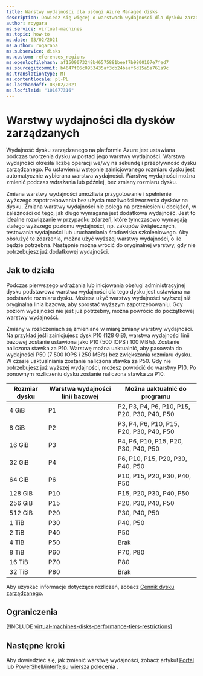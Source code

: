```yaml
---
title: Warstwy wydajności dla usługi Azure Managed disks
description: Dowiedz się więcej o warstwach wydajności dla dysków zarządzanych.
author: roygara
ms.service: virtual-machines
ms.topic: how-to
ms.date: 03/02/2021
ms.author: rogarana
ms.subservice: disks
ms.custom: references_regions
ms.openlocfilehash: af1509073248b46575881beef7b9800107e7fed7
ms.sourcegitcommit: b4647f06c0953435af3cb24baaf6d15a5a761a9c
ms.translationtype: MT
ms.contentlocale: pl-PL
ms.lasthandoff: 03/02/2021
ms.locfileid: "101677316"
---
```

# <a name="performance-tiers-for-managed-disks"></a>Warstwy wydajności dla dysków zarządzanych

Wydajność dysku zarządzanego na platformie Azure jest ustawiana podczas tworzenia dysku w postaci jego warstwy wydajności. Warstwa wydajności określa liczbę operacji we/wy na sekundę i przepływność dysku zarządzanego. Po ustawieniu wstępnie zainicjowanego rozmiaru dysku jest automatycznie wybierana warstwa wydajności. Warstwę wydajności można zmienić podczas wdrażania lub później, bez zmiany rozmiaru dysku.

Zmiana warstwy wydajności umożliwia przygotowanie i spełnienie wyższego zapotrzebowania bez użycia możliwości tworzenia dysków na dysku. Zmiana warstwy wydajności nie polega na przeniesieniu obciążeń, w zależności od tego, jak długo wymagana jest dodatkowa wydajność. Jest to idealne rozwiązanie w przypadku zdarzeń, które tymczasowo wymagają stałego wyższego poziomu wydajności, np. zakupów świątecznych, testowania wydajności lub uruchamiania środowiska szkoleniowego. Aby obsłużyć te zdarzenia, można użyć wyższej warstwy wydajności, o ile będzie potrzebna. Następnie można wrócić do oryginalnej warstwy, gdy nie potrzebujesz już dodatkowej wydajności.

## <a name="how-it-works"></a>Jak to działa

Podczas pierwszego wdrażania lub inicjowania obsługi administracyjnej dysku podstawowa warstwa wydajności dla tego dysku jest ustawiana na podstawie rozmiaru dysku. Możesz użyć warstwy wydajności wyższej niż oryginalna linia bazowa, aby sprostać wyższym zapotrzebowaniu. Gdy poziom wydajności nie jest już potrzebny, można powrócić do początkowej warstwy wydajności.

Zmiany w rozliczeniach są zmieniane w miarę zmiany warstwy wydajności. Na przykład jeśli zainicjujesz dysk P10 (128 GiB), warstwa wydajności linii bazowej zostanie ustawiona jako P10 (500 IOPS i 100 MB/s). Zostanie naliczona stawka za P10. Warstwę można uaktualnić, aby pasowała do wydajności P50 (7 500 IOPS i 250 MB/s) bez zwiększania rozmiaru dysku. W czasie uaktualniania zostanie naliczona stawka za P50. Gdy nie potrzebujesz już wyższej wydajności, możesz powrócić do warstwy P10. Po ponownym rozliczeniu dysku zostanie naliczona stawka za P10.

| Rozmiar dysku | Warstwa wydajności linii bazowej | Można uaktualnić do programu |
|----------------|-----|-------------------------------------|
| 4 GiB | P1 | P2, P3, P4, P6, P10, P15, P20, P30, P40, P50 |
| 8 GiB | P2 | P3, P4, P6, P10, P15, P20, P30, P40, P50 |
| 16 GiB | P3 | P4, P6, P10, P15, P20, P30, P40, P50 | 
| 32 GiB | P4 | P6, P10, P15, P20, P30, P40, P50 |
| 64 GiB | P6 | P10, P15, P20, P30, P40, P50 |
| 128 GiB | P10 | P15, P20, P30, P40, P50 |
| 256 GiB | P15 | P20, P30, P40, P50 |
| 512 GiB | P20 | P30, P40, P50 |
| 1 TiB | P30 | P40, P50 |
| 2 TiB | P40 | P50 |
| 4 TiB | P50 | Brak |
| 8 TiB | P60 |  P70, P80 |
| 16 TiB | P70 | P80 |
| 32 TiB | P80 | Brak |

Aby uzyskać informacje dotyczące rozliczeń, zobacz [Cennik dysku zarządzanego](https://azure.microsoft.com/pricing/details/managed-disks/).

## <a name="restrictions"></a>Ograniczenia

[!INCLUDE [virtual-machines-disks-performance-tiers-restrictions](../../includes/virtual-machines-disks-performance-tiers-restrictions.md)]

## <a name="next-steps"></a>Następne kroki

Aby dowiedzieć się, jak zmienić warstwę wydajności, zobacz artykuł [Portal](disks-performance-tiers-portal.md) lub [PowerShell/interfejsu wiersza polecenia](disks-performance-tiers.md) .

